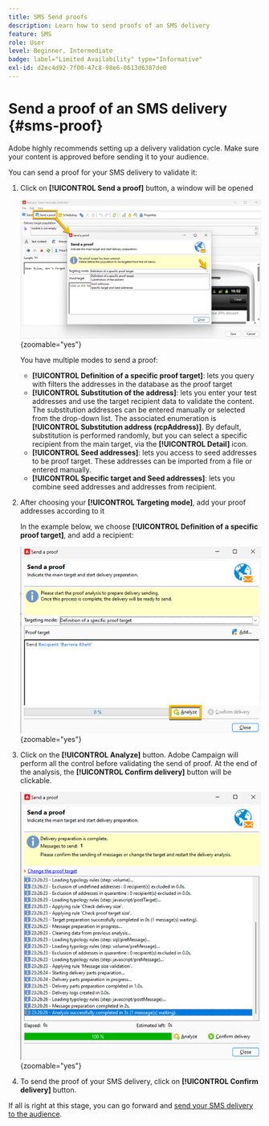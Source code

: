```yaml
---
title: SMS Send proofs
description: Learn how to send proofs of an SMS delivery
feature: SMS
role: User
level: Beginner, Intermediate
badge: label="Limited Availability" type="Informative"
exl-id: d2ec4d92-7f00-47c8-98e6-0613d6387de0
---
```

# Send a proof of an SMS delivery {#sms-proof}

Adobe highly recommends setting up a delivery validation cycle. Make sure your content is approved before sending it to your audience.

You can send a proof for your SMS delivery to validate it: 

1. Click on **[!UICONTROL Send a proof]** button, a window will be opened

    ![](assets/proof_targeting.png){zoomable="yes"}

    You have multiple modes to send a proof:

    * **[!UICONTROL Definition of a specific proof target]**: lets you query with filters the addresses in the database as the proof target
    * **[!UICONTROL Substitution of the address]**: lets you enter your test addresses and use the target recipient data to validate the content. The substitution addresses can be entered manually or selected from the drop-down list. The associated enumeration is **[!UICONTROL Substitution address (rcpAddress)]**.
    By default, substitution is performed randomly, but you can select a specific recipient from the main target, via the **[!UICONTROL Detail]** icon.
    * **[!UICONTROL Seed addresses]**: lets you access to seed addresses to be proof target. These addresses can be imported from a file or entered manually.
    * **[!UICONTROL Specific target and Seed addresses]**: lets you combine seed addresses and addresses from recipient.

1. After choosing your **[!UICONTROL Targeting mode]**, add your proof addresses according to it

    In the example below, we choose **[!UICONTROL Definition of a specific proof target]**, and add a recipient: 

    ![](assets/proof_recipient.png){zoomable="yes"}

1. Click on the **[!UICONTROL Analyze]** button.
Adobe Campaign will perform all the control before validating the send of proof. At the end of the analysis, the **[!UICONTROL Confirm delivery]** button will be clickable.

    ![](assets/proof_analyze.png){zoomable="yes"}

1. To send the proof of your SMS delivery, click on **[!UICONTROL Confirm delivery]** button.

If all is right at this stage, you can go forward and [send your SMS delivery to the audience](sms-audience.md).
